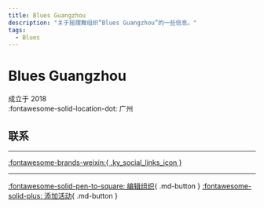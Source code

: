 ```yaml
---
title: Blues Guangzhou
description: "关于摇摆舞组织“Blues Guangzhou”的一些信息。"
tags:
  - Blues
---
```


# Blues Guangzhou

成立于 2018  
:fontawesome-solid-location-dot: 广州  


## 联系


---

 [:fontawesome-brands-weixin:{ .ky_social_links_icon }](# "Blues Guangzhou")

---

[:fontawesome-solid-pen-to-square: 编辑组织](https://github.com/swingdance/orgs/issues/new?assignees=&labels=update+org&projects=&template=03-update_entity.yml&title=Update%20Org%3A%20zh_CN%20%E2%80%A2%20Blues%20Guangzhou&region=zh_CN&id=blues-guang-zhou&name=Blues%20Guangzhou){ .md-button } [:fontawesome-solid-plus: 添加活动](https://github.com/swingdance/events/issues/new?assignees=&labels=add+event&projects=&template=02-add_entity.yml&title=Add%20Event%3A%20zh_CN%20%E2%80%A2%20%3CName%3E&region=zh_CN&province=Guangdong&city=Guangzhou&org_id=blues-guang-zhou){ .md-button }

